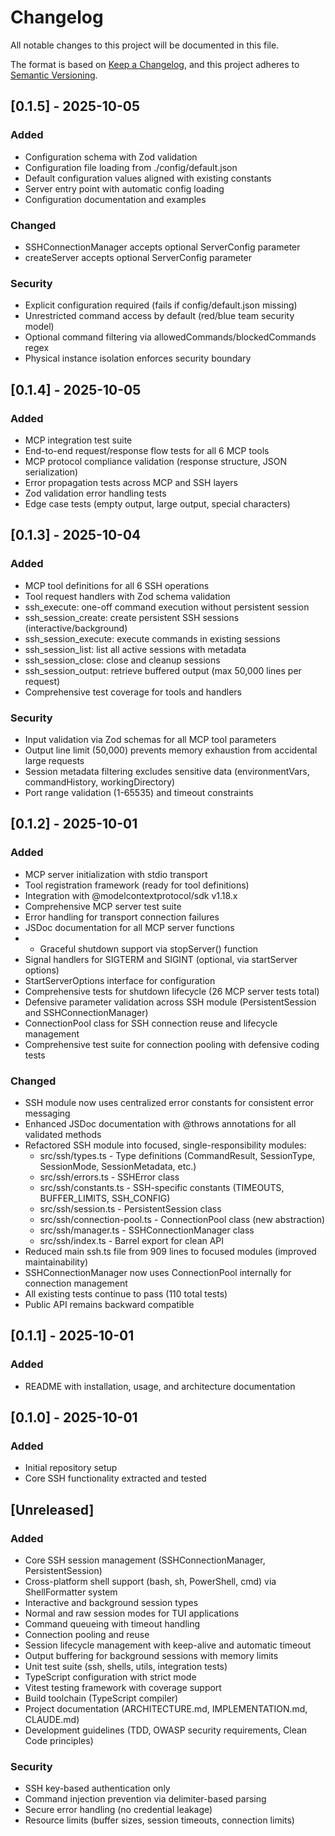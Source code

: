 # Changelog

All notable changes to this project will be documented in this file.

The format is based on [Keep a Changelog](https://keepachangelog.com/en/1.0.0/),
and this project adheres to [Semantic Versioning](https://semver.org/spec/v2.0.0.html).

## [0.1.5] - 2025-10-05

### Added

- Configuration schema with Zod validation
- Configuration file loading from ./config/default.json
- Default configuration values aligned with existing constants
- Server entry point with automatic config loading
- Configuration documentation and examples

### Changed

- SSHConnectionManager accepts optional ServerConfig parameter
- createServer accepts optional ServerConfig parameter

### Security

- Explicit configuration required (fails if config/default.json missing)
- Unrestricted command access by default (red/blue team security model)
- Optional command filtering via allowedCommands/blockedCommands regex
- Physical instance isolation enforces security boundary

## [0.1.4] - 2025-10-05

### Added

- MCP integration test suite
- End-to-end request/response flow tests for all 6 MCP tools
- MCP protocol compliance validation (response structure, JSON serialization)
- Error propagation tests across MCP and SSH layers
- Zod validation error handling tests
- Edge case tests (empty output, large output, special characters)

## [0.1.3] - 2025-10-04

### Added

- MCP tool definitions for all 6 SSH operations
- Tool request handlers with Zod schema validation
- ssh_execute: one-off command execution without persistent session
- ssh_session_create: create persistent SSH sessions (interactive/background)
- ssh_session_execute: execute commands in existing sessions
- ssh_session_list: list all active sessions with metadata
- ssh_session_close: close and cleanup sessions
- ssh_session_output: retrieve buffered output (max 50,000 lines per request)
- Comprehensive test coverage for tools and handlers

### Security

- Input validation via Zod schemas for all MCP tool parameters
- Output line limit (50,000) prevents memory exhaustion from accidental large requests
- Session metadata filtering excludes sensitive data (environmentVars, commandHistory, workingDirectory)
- Port range validation (1-65535) and timeout constraints

## [0.1.2] - 2025-10-01

### Added

- MCP server initialization with stdio transport
- Tool registration framework (ready for tool definitions)
- Integration with @modelcontextprotocol/sdk v1.18.x
- Comprehensive MCP server test suite
- Error handling for transport connection failures
- JSDoc documentation for all MCP server functions
- - Graceful shutdown support via stopServer() function
- Signal handlers for SIGTERM and SIGINT (optional, via startServer options)
- StartServerOptions interface for configuration
- Comprehensive tests for shutdown lifecycle (26 MCP server tests total)
- Defensive parameter validation across SSH module (PersistentSession and SSHConnectionManager)
- ConnectionPool class for SSH connection reuse and lifecycle management
- Comprehensive test suite for connection pooling with defensive coding tests
  
### Changed

- SSH module now uses centralized error constants for consistent error messaging
- Enhanced JSDoc documentation with @throws annotations for all validated methods
- Refactored SSH module into focused, single-responsibility modules:
  - src/ssh/types.ts - Type definitions (CommandResult, SessionType, SessionMode, SessionMetadata, etc.)
  - src/ssh/errors.ts - SSHError class
  - src/ssh/constants.ts - SSH-specific constants (TIMEOUTS, BUFFER_LIMITS, SSH_CONFIG)
  - src/ssh/session.ts - PersistentSession class
  - src/ssh/connection-pool.ts - ConnectionPool class (new abstraction)
  - src/ssh/manager.ts - SSHConnectionManager class
  - src/ssh/index.ts - Barrel export for clean API
- Reduced main ssh.ts file from 909 lines to focused modules (improved maintainability)
- SSHConnectionManager now uses ConnectionPool internally for connection management
- All existing tests continue to pass (110 total tests)
- Public API remains backward compatible

## [0.1.1] - 2025-10-01

### Added

- README with installation, usage, and architecture documentation

## [0.1.0] - 2025-10-01

### Added

- Initial repository setup
- Core SSH functionality extracted and tested

## [Unreleased]

### Added
- Core SSH session management (SSHConnectionManager, PersistentSession)
- Cross-platform shell support (bash, sh, PowerShell, cmd) via ShellFormatter system
- Interactive and background session types
- Normal and raw session modes for TUI applications
- Command queueing with timeout handling
- Connection pooling and reuse
- Session lifecycle management with keep-alive and automatic timeout
- Output buffering for background sessions with memory limits
- Unit test suite (ssh, shells, utils, integration tests)
- TypeScript configuration with strict mode
- Vitest testing framework with coverage support
- Build toolchain (TypeScript compiler)
- Project documentation (ARCHITECTURE.md, IMPLEMENTATION.md, CLAUDE.md)
- Development guidelines (TDD, OWASP security requirements, Clean Code principles)

### Security

- SSH key-based authentication only
- Command injection prevention via delimiter-based parsing
- Secure error handling (no credential leakage)
- Resource limits (buffer sizes, session timeouts, connection limits)
